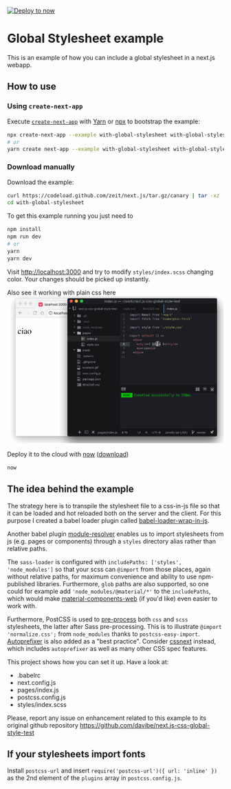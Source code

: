 [![Deploy to now](https://deploy.now.sh/static/button.svg)](https://deploy.now.sh/?repo=https://github.com/zeit/next.js/tree/master/examples/with-global-stylesheet)

# Global Stylesheet example

This is an example of how you can include a global stylesheet in a next.js webapp.

## How to use

### Using `create-next-app`

Execute [`create-next-app`](https://github.com/segmentio/create-next-app) with [Yarn](https://yarnpkg.com/lang/en/docs/cli/create/) or [npx](https://github.com/zkat/npx#readme) to bootstrap the example:

```bash
npx create-next-app --example with-global-stylesheet with-global-stylesheet-app
# or
yarn create next-app --example with-global-stylesheet with-global-stylesheet-app
```

### Download manually

Download the example:

```bash
curl https://codeload.github.com/zeit/next.js/tar.gz/canary | tar -xz --strip=2 next.js-canary/examples/with-global-stylesheet
cd with-global-stylesheet
```

To get this example running you just need to

```bash
npm install
npm run dev
# or
yarn
yarn dev
```

Visit [http://localhost:3000](http://localhost:3000) and try to modify `styles/index.scss` changing color. Your changes should be picked up instantly.

Also see it working with plain css here
![example](example.gif)

Deploy it to the cloud with [now](https://zeit.co/now) ([download](https://zeit.co/download))

```bash
now
```

## The idea behind the example

The strategy here is to transpile the stylesheet file to a css-in-js file so that it can be loaded and hot reloaded both on the server and the client. For this purpose I created a babel loader plugin called [babel-loader-wrap-in-js](https://github.com/davibe/babel-plugin-wrap-in-js).

Another babel plugin [module-resolver](https://github.com/tleunen/babel-plugin-module-resolver) enables us to import stylesheets from js (e.g. pages or components) through a `styles` directory alias rather than relative paths.

The `sass-loader` is configured with `includePaths: ['styles', 'node_modules']` so that your scss can `@import` from those places, again without relative paths, for maximum convenience and ability to use npm-published libraries. Furthermore, `glob` paths are also supported, so one could for example add `'node_modules/@material/*'` to the `includePaths`, which would make [material-components-web](https://github.com/material-components/material-components-web) (if you'd like) even easier to work with.

Furthermore, PostCSS is used to [pre-process](https://medium.com/@ddprrt/deconfusing-pre-and-post-processing-d68e3bd078a3) both `css` and `scss` stylesheets, the latter after Sass pre-processing. This is to illustrate `@import 'normalize.css';` from `node_modules` thanks to `postcss-easy-import`. [Autoprefixer](https://github.com/postcss/autoprefixer) is also added as a "best practice". Consider [cssnext](http://cssnext.io) instead, which includes `autoprefixer` as well as many other CSS spec features.

This project shows how you can set it up. Have a look at:

* .babelrc
* next.config.js
* pages/index.js
* postcss.config.js
* styles/index.scss

Please, report any issue on enhancement related to this example to its original
github repository https://github.com/davibe/next.js-css-global-style-test

## If your stylesheets import fonts

Install `postcss-url` and insert `require('postcss-url')({ url: 'inline' })` as the 2nd element of the `plugins` array in `postcss.config.js`.
